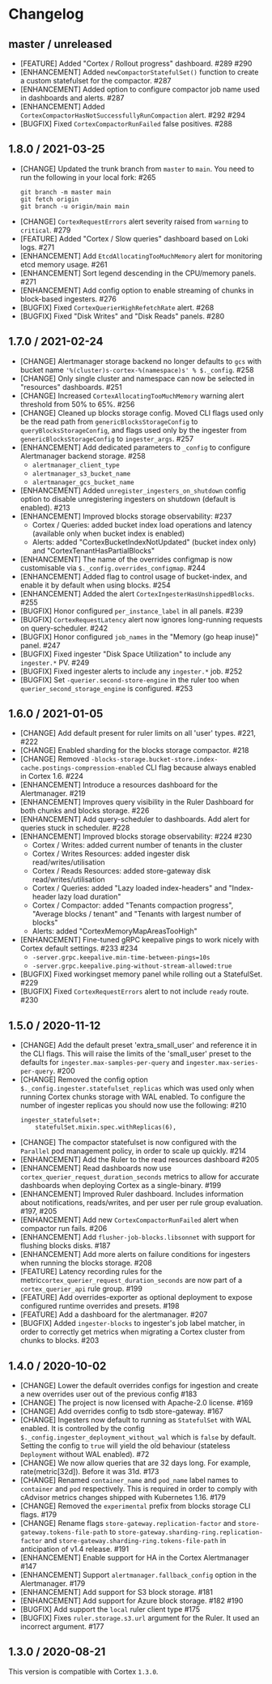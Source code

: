 # Changelog

## master / unreleased

* [FEATURE] Added "Cortex / Rollout progress" dashboard. #289 #290
* [ENHANCEMENT] Added `newCompactorStatefulSet()` function to create a custom statefulset for the compactor. #287
* [ENHANCEMENT] Added option to configure compactor job name used in dashboards and alerts. #287
* [ENHANCEMENT] Added `CortexCompactorHasNotSuccessfullyRunCompaction` alert. #292 #294
* [BUGFIX] Fixed `CortexCompactorRunFailed` false positives. #288

## 1.8.0 / 2021-03-25

* [CHANGE] Updated the trunk branch from `master` to `main`. You need to run the following in your local fork: #265
  ```
  git branch -m master main
  git fetch origin
  git branch -u origin/main main
  ```
* [CHANGE] `CortexRequestErrors` alert severity raised from `warning` to `critical`. #279
* [FEATURE] Added "Cortex / Slow queries" dashboard based on Loki logs. #271
* [ENHANCEMENT] Add `EtcdAllocatingTooMuchMemory` alert for monitoring etcd memory usage. #261
* [ENHANCEMENT] Sort legend descending in the CPU/memory panels. #271
* [ENHANCEMENT] Add config option to enable streaming of chunks in block-based ingesters. #276
* [BUGFIX] Fixed `CortexQuerierHighRefetchRate` alert. #268
* [BUGFIX] Fixed "Disk Writes" and "Disk Reads" panels. #280

## 1.7.0 / 2021-02-24

* [CHANGE] Alertmanager storage backend no longer defaults to `gcs` with bucket name `'%(cluster)s-cortex-%(namespace)s' % $._config`. #258
* [CHANGE] Only single cluster and namespace can now be selected in "resources" dashboards. #251
* [CHANGE] Increased `CortexAllocatingTooMuchMemory` warning alert threshold from 50% to 65%. #256
* [CHANGE] Cleaned up blocks storage config. Moved CLI flags used only be the read path from `genericBlocksStorageConfig` to `queryBlocksStorageConfig`, and flags used only by the ingester from `genericBlocksStorageConfig` to `ingester_args`. #257
* [ENHANCEMENT] Add dedicated parameters to `_config` to configure Alertmanager backend storage. #258
  * `alertmanager_client_type`
  * `alertmanager_s3_bucket_name`
  * `alertmanager_gcs_bucket_name`
* [ENHANCEMENT] Added `unregister_ingesters_on_shutdown` config option to disable unregistering ingesters on shutdown (default is enabled). #213
* [ENHANCEMENT] Improved blocks storage observability: #237
  - Cortex / Queries: added bucket index load operations and latency (available only when bucket index is enabled)
  - Alerts: added "CortexBucketIndexNotUpdated" (bucket index only) and "CortexTenantHasPartialBlocks"
* [ENHANCEMENT] The name of the overrides configmap is now customisable via `$._config.overrides_configmap`. #244
* [ENHANCEMENT] Added flag to control usage of bucket-index, and enable it by default when using blocks. #254
* [ENHANCEMENT] Added the alert `CortexIngesterHasUnshippedBlocks`. #255
* [BUGFIX] Honor configured `per_instance_label` in all panels. #239
* [BUGFIX] `CortexRequestLatency` alert now ignores long-running requests on query-scheduler. #242
* [BUGFIX] Honor configured `job_names` in the "Memory (go heap inuse)" panel. #247
* [BUGFIX] Fixed ingester "Disk Space Utilization" to include any `ingester.*` PV. #249
* [BUGFIX] Fixed ingester alerts to include any `ingester.*` job. #252
* [BUGFIX] Set `-querier.second-store-engine` in the ruler too when `querier_second_storage_engine` is configured. #253

## 1.6.0 / 2021-01-05

* [CHANGE] Add default present for ruler limits on all 'user' types. #221, #222
* [CHANGE] Enabled sharding for the blocks storage compactor. #218
* [CHANGE] Removed `-blocks-storage.bucket-store.index-cache.postings-compression-enabled` CLI flag because always enabled in Cortex 1.6. #224
* [ENHANCEMENT] Introduce a resources dashboard for the Alertmanager. #219
* [ENHANCEMENT] Improves query visibility in the Ruler Dashboard for both chunks and blocks storage. #226
* [ENHANCEMENT] Add query-scheduler to dashboards. Add alert for queries stuck in scheduler. #228
* [ENHANCEMENT] Improved blocks storage observability: #224 #230
  - Cortex / Writes: added current number of tenants in the cluster
  - Cortex / Writes Resources: added ingester disk read/writes/utilisation
  - Cortex / Reads Resources: added store-gateway disk read/writes/utilisation
  - Cortex / Queries: added "Lazy loaded index-headers" and "Index-header lazy load duration"
  - Cortex / Compactor: added "Tenants compaction progress", "Average blocks / tenant" and "Tenants with largest number of blocks"
  - Alerts: added "CortexMemoryMapAreasTooHigh"
* [ENHANCEMENT] Fine-tuned gRPC keepalive pings to work nicely with Cortex default settings. #233 #234
  - `-server.grpc.keepalive.min-time-between-pings=10s`
  - `-server.grpc.keepalive.ping-without-stream-allowed:true`
* [BUGFIX] Fixed workingset memory panel while rolling out a StatefulSet. #229
* [BUGFIX] Fixed `CortexRequestErrors` alert to not include `ready` route. #230

## 1.5.0 / 2020-11-12

* [CHANGE] Add the default preset 'extra_small_user' and reference it in the CLI flags. This will raise the limits of the 'small_user' preset to the defaults for `ingester.max-samples-per-query` and `ingester.max-series-per-query`. #200
* [CHANGE] Removed the config option `$._config.ingester.statefulset_replicas` which was used only when running Cortex chunks storage with WAL enabled. To configure the number of ingester replicas you should now use the following: #210
  ```
  ingester_statefulset+:
      statefulSet.mixin.spec.withReplicas(6),
  ```
* [CHANGE] The compactor statefulset is now configured with the `Parallel` pod management policy, in order to scale up quickly. #214
* [ENHANCEMENT] Add the Ruler to the read resources dashboard #205
* [ENHANCEMENT] Read dashboards now use `cortex_querier_request_duration_seconds` metrics to allow for accurate dashboards when deploying Cortex as a single-binary. #199
* [ENHANCEMENT] Improved Ruler dashboard. Includes information about notifications, reads/writes, and per user per rule group evaluation. #197, #205
* [ENHANCEMENT] Add new `CortexCompactorRunFailed` alert when compactor run fails. #206
* [ENHANCEMENT] Add `flusher-job-blocks.libsonnet` with support for flushing blocks disks. #187
* [ENHANCEMENT] Add more alerts on failure conditions for ingesters when running the blocks storage. #208
* [FEATURE] Latency recording rules for the metric`cortex_querier_request_duration_seconds` are now part of a `cortex_querier_api` rule group. #199
* [FEATURE] Add overrides-exporter as optional deployment to expose configured runtime overrides and presets. #198
* [FEATURE] Add a dashboard for the alertmanager. #207
* [BUGFIX] Added `ingester-blocks` to ingester's job label matcher, in order to correctly get metrics when migrating a Cortex cluster from chunks to blocks. #203

## 1.4.0 / 2020-10-02

* [CHANGE] Lower the default overrides configs for ingestion and create a new overrides user out of the previous config #183
* [CHANGE] The project is now licensed with Apache-2.0 license. #169
* [CHANGE] Add overrides config to tsdb store-gateway. #167
* [CHANGE] Ingesters now default to running as `StatefulSet` with WAL enabled. It is controlled by the config `$._config.ingester_deployment_without_wal` which is `false` by default. Setting the config to `true` will yield the old behaviour (stateless `Deployment` without WAL enabled). #72
* [CHANGE] We now allow queries that are 32 days long. For example, rate(metric[32d]). Before it was 31d. #173
* [CHANGE] Renamed `container_name` and `pod_name` label names to `container` and `pod` respectively. This is required in order to comply with cAdvisor metrics changes shipped with Kubernetes 1.16. #179
* [CHANGE] Removed the `experimental` prefix from blocks storage CLI flags. #179
* [CHANGE] Rename flags `store-gateway.replication-factor` and `store-gateway.tokens-file-path` to `store-gateway.sharding-ring.replication-factor` and `store-gateway.sharding-ring.tokens-file-path` in anticipation of v1.4 release. #191
* [ENHANCEMENT] Enable support for HA in the Cortex Alertmanager #147
* [ENHANCEMENT] Support `alertmanager.fallback_config` option in the Alertmanager. #179
* [ENHANCEMENT] Add support for S3 block storage. #181
* [ENHANCEMENT] Add support for Azure block storage. #182 #190
* [BUGFIX] Add support the `local` ruler client type  #175
* [BUGFIX] Fixes `ruler.storage.s3.url` argument for the Ruler. It used an incorrect argument. #177

## 1.3.0 / 2020-08-21

This version is compatible with Cortex `1.3.0`.
